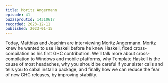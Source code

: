 ```yaml
---
title: Moritz Angermann
episode: 41
buzzsproutId: 14310617
recorded: 2023-12-11
published: 2023-01-15
---
```

Today, Matthías and Joachim are interviewing Moritz Angermann. Moritz knew he wanted to use Haskell before he knew Haskell, fixed cross-compilation as his first GHC contribution. We’ll talk more about cross-compilation to Windows and mobile platforms, why Template Haskell is the cause of most headaches, why you should be careful if your sister calls and tells you to cabal install a package, and finally how we can reduce the fear of new GHC releases, by improving stability.
